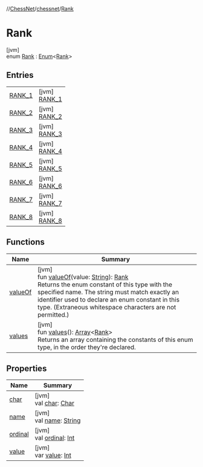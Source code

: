 //[ChessNet](../../../index.md)/[chessnet](../index.md)/[Rank](index.md)

# Rank

[jvm]\
enum [Rank](index.md) : [Enum](https://kotlinlang.org/api/latest/jvm/stdlib/kotlin/-enum/index.html)&lt;[Rank](index.md)&gt;

## Entries

| | |
|---|---|
| [RANK_1](-r-a-n-k_1/index.md) | [jvm]<br>[RANK_1](-r-a-n-k_1/index.md) |
| [RANK_2](-r-a-n-k_2/index.md) | [jvm]<br>[RANK_2](-r-a-n-k_2/index.md) |
| [RANK_3](-r-a-n-k_3/index.md) | [jvm]<br>[RANK_3](-r-a-n-k_3/index.md) |
| [RANK_4](-r-a-n-k_4/index.md) | [jvm]<br>[RANK_4](-r-a-n-k_4/index.md) |
| [RANK_5](-r-a-n-k_5/index.md) | [jvm]<br>[RANK_5](-r-a-n-k_5/index.md) |
| [RANK_6](-r-a-n-k_6/index.md) | [jvm]<br>[RANK_6](-r-a-n-k_6/index.md) |
| [RANK_7](-r-a-n-k_7/index.md) | [jvm]<br>[RANK_7](-r-a-n-k_7/index.md) |
| [RANK_8](-r-a-n-k_8/index.md) | [jvm]<br>[RANK_8](-r-a-n-k_8/index.md) |

## Functions

| Name | Summary |
|---|---|
| [valueOf](value-of.md) | [jvm]<br>fun [valueOf](value-of.md)(value: [String](https://kotlinlang.org/api/latest/jvm/stdlib/kotlin/-string/index.html)): [Rank](index.md)<br>Returns the enum constant of this type with the specified name. The string must match exactly an identifier used to declare an enum constant in this type. (Extraneous whitespace characters are not permitted.) |
| [values](values.md) | [jvm]<br>fun [values](values.md)(): [Array](https://kotlinlang.org/api/latest/jvm/stdlib/kotlin/-array/index.html)&lt;[Rank](index.md)&gt;<br>Returns an array containing the constants of this enum type, in the order they're declared. |

## Properties

| Name | Summary |
|---|---|
| [char](char.md) | [jvm]<br>val [char](char.md): [Char](https://kotlinlang.org/api/latest/jvm/stdlib/kotlin/-char/index.html) |
| [name](../../chessnet.movegen/-gen-type/-l-e-g-a-l/index.md#-372974862%2FProperties%2F-1216412040) | [jvm]<br>val [name](../../chessnet.movegen/-gen-type/-l-e-g-a-l/index.md#-372974862%2FProperties%2F-1216412040): [String](https://kotlinlang.org/api/latest/jvm/stdlib/kotlin/-string/index.html) |
| [ordinal](../../chessnet.movegen/-gen-type/-l-e-g-a-l/index.md#-739389684%2FProperties%2F-1216412040) | [jvm]<br>val [ordinal](../../chessnet.movegen/-gen-type/-l-e-g-a-l/index.md#-739389684%2FProperties%2F-1216412040): [Int](https://kotlinlang.org/api/latest/jvm/stdlib/kotlin/-int/index.html) |
| [value](value.md) | [jvm]<br>var [value](value.md): [Int](https://kotlinlang.org/api/latest/jvm/stdlib/kotlin/-int/index.html) |
